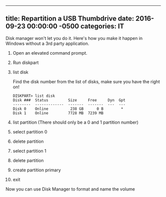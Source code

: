 ﻿---

title:  Repartition a USB Thumbdrive
date:   2016-09-23 00:00:00 -0500
categories: IT
---

Disk manager won't let you do it. Here's how you make it happen in Windows without a 3rd party application.

1. Open an elevated command prompt.
2. Run diskpart
3. list disk

    Find the disk number from the list of disks, make sure you have the right on!

    ```console
    DISKPART> list disk
    Disk ###  Status         Size     Free     Dyn  Gpt
    --------  -------------  -------  -------  ---  ---
    Disk 0    Online          238 GB      0 B        *
    Disk 1    Online         7728 MB  7239 MB
    ```

4. list partition (There should only be a 0 and 1 partition number)
5. select partition 0
6. delete partition
7. select partition 1
8. delete partition
9. create partition primary
10. exit

Now you can use Disk Manager to format and name the volume
